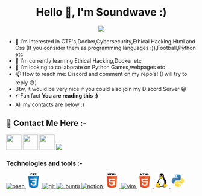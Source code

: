 <h1 align="center">Hello 👋, I'm Soundwave :)</h1>
<p align="center"> <img src="https://komarev.com/ghpvc/?username=harinandan123&label=Profile%20views&color=0e75b6&style=flat"/> </p>




- 👀 I’m interested in CTF's,Docker,Cybersecurity,Ethical Hacking,Html and Css (If you consider them as programming languages :)),Football,Python etc
- 🌱 I’m currently learning Ethical Hacking,Docker etc
- 💞️ I’m looking to collaborate on Python Games,webpages etc
- 📫 How to reach me: Discord and comment on my repo's! (I will try to reply 😅)
- Btw, it would be very nice if you could also join my Discord Server 😁
- ⚡ Fun fact **You are reading this :)**
- All my contacts are below :)


## 📱 Contact Me Here :-
<a href="mailto:harinandanjp@icloud.com"><img src="https://www.freepnglogos.com/uploads/email-png/blue-email-box-circle-png-transparent-icon-2.png" width="40" height="40"></a>
<a href="https://discord.com/users/904583812816719892/"><img src="https://www.freepnglogos.com/uploads/discord-logo-png/concours-discord-cartes-voeux-fortnite-france-6.png" width="40" height="40"></a>
<a href="https://github.com/harinandan123"><img src="https://github.githubassets.com/images/modules/logos_page/GitHub-Mark.png" width="40" height="40"></a>
<a href="https://stackoverflow.com/users/18399106/soundwave"><img src="https://cdn-icons-png.flaticon.com/128/2111/2111628.png" height="40"> </a>


<h3 align="left">Technologies and tools :-</h3>
<p align="left"> <a href="https://www.gnu.org/software/bash/" target="_blank" rel="noreferrer"> <img src="https://miro.medium.com/max/1400/1*v4o2AXLIJaHSZmqYZk26qA.jpeg" alt="bash" width="80" height="40"/> <a href="https://www.w3schools.com/css/" target="_blank" rel="noreferrer"> <img src="https://raw.githubusercontent.com/devicons/devicon/master/icons/css3/css3-original-wordmark.svg" alt="css3" width="40" height="40"/> </a> <a href="https://git-scm.com/" target="_blank" rel="noreferrer"> <img src="https://www.vectorlogo.zone/logos/git-scm/git-scm-icon.svg" alt="git" width="40" height="40"/> </a> <a href="https://www.ubuntu.com" target="_blank" rel="noreferrer"> <img src="https://1000logos.net/wp-content/uploads/2017/06/Ubuntu-Logo-500x416.png" alt="ubuntu" width="50" height="40"/> </a> <a href="https://www.notion.so/" target="_blank" rel="noreferrer"> <img src="https://pbs.twimg.com/profile_images/1510138251889328128/mCjpYHqx_400x400.png" alt="notion" width="40" height="40"/> </a> <a href="https://www.w3.org/html/" target="_blank" rel="noreferrer"> <img src="https://raw.githubusercontent.com/devicons/devicon/master/icons/html5/html5-original-wordmark.svg" alt="html5" width="40" height="40"/> </a> <a href="https://www.vim.org/" target="_blank" rel="noreferrer"> <img src="https://cdn.freebiesupply.com/logos/large/2x/vim-logo-png-transparent.png" alt="vim" width="40" height="38"/> </a> <a href="https://www.w3.org/html/" target="_blank" rel="noreferrer"> <img src="https://raw.githubusercontent.com/devicons/devicon/master/icons/html5/html5-original-wordmark.svg" alt="html5" width="40" height="40"/> </a> <a href="https://www.linux.org/" target="_blank" rel="noreferrer"> <img src="https://raw.githubusercontent.com/devicons/devicon/master/icons/linux/linux-original.svg" alt="linux" width="40" height="40"/> </a> <a href="https://www.python.org" target="_blank" rel="noreferrer"> <img src="https://raw.githubusercontent.com/devicons/devicon/master/icons/python/python-original.svg" alt="python" width="40" height="40"/> </a> </p>
